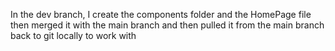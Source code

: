 In the dev branch, I create the components folder and the HomePage file then merged it with the main 
branch and then pulled it from the main branch back to git locally to work with
